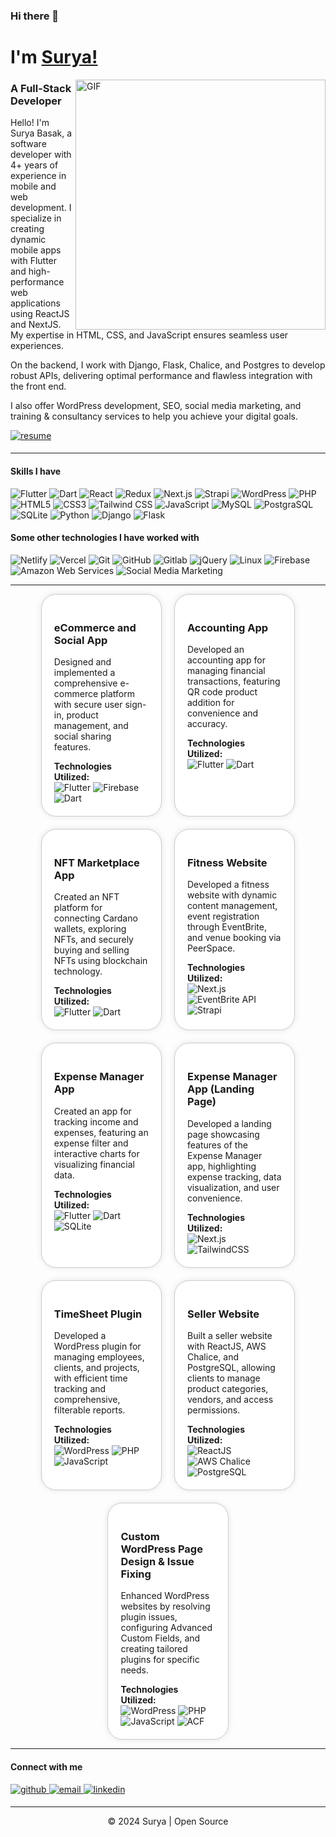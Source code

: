 ### Hi there 👋 
# I'm [Surya!](https://github.com/thesurjo) 

<img align="right" alt="GIF" width="400px" src="https://i.imgur.com/426UaGw.png" />

### A Full-Stack Developer


Hello! I'm Surya Basak, a software developer with 4+ years of experience in mobile and web development. I specialize in creating dynamic mobile apps with Flutter and high-performance web applications using ReactJS and NextJS. My expertise in HTML, CSS, and JavaScript ensures seamless user experiences.

On the backend, I work with Django, Flask, Chalice, and Postgres to develop robust APIs, delivering optimal performance and flawless integration with the front end.

I also offer WordPress development, SEO, social media marketing, and training & consultancy services to help you achieve your digital goals.
<div align="start">
<a href="https://suryabasak.netlify.app/resume" target="_blank">
  <img src="https://img.shields.io/badge/resume-%23ff6f61.svg?&style=for-the-badge&logo=readme&logoColor=white" alt="resume" style="margin-bottom: 5px;" />
</a>
</div>

---

#### Skills I have

![Flutter](https://img.shields.io/badge/-Flutter-000000?style=flat&logo=flutter)
![Dart](https://img.shields.io/badge/-Dart-000000?style=flat&logo=Dart)
![React](https://img.shields.io/badge/-React-000000?style=flat&logo=react)
![Redux](https://img.shields.io/badge/-Redux-black?style=flat-square&logo=Redux)
![Next.js](https://img.shields.io/badge/-Next-black?style=flat-square&logo=Next.js)
![Strapi](https://img.shields.io/badge/-Strapi-000000?style=flat&logo=strapi)
![WordPress](https://img.shields.io/badge/-WordPress-000000?style=flat&logo=wordpress)
![PHP](https://img.shields.io/badge/-PHP-000000?style=flat&logo=PHP)
![HTML5](https://img.shields.io/badge/-HTML5-000000?style=flat&logo=HTML5)
![CSS3](https://img.shields.io/badge/-CSS3-000000?style=flat&logo=CSS3)
![Tailwind CSS](https://img.shields.io/badge/-Tailwind%20CSS-000000?style=flat&logo=tailwindcss&logoColor=white)
![JavaScript](https://img.shields.io/badge/-JavaScript-000000?style=flat&logo=JavaScript)
![MySQL](https://img.shields.io/badge/-MySQL-000000?style=flat&logo=mysql&logoColor=white)
![PostgraSQL](https://img.shields.io/badge/-PostgraSQL-000000?style=flat&logo=postgresql)
![SQLite](https://img.shields.io/badge/-SQLite-000000?style=flat&logo=sqlite)
![Python](https://img.shields.io/badge/-Python-000000?style=flat&logo=python)
![Django](https://img.shields.io/badge/-Django-000000?style=flat&logo=django)
![Flask](https://img.shields.io/badge/-Flask-000000?style=flat&logo=Flask)

#### Some other technologies I have worked with

![Netlify](https://img.shields.io/badge/-Netlify-222222?style=flat-square&logo=netlify)
![Vercel](https://img.shields.io/badge/-Vercel-222222?style=flat-square&logo=vercel)
![Git](https://img.shields.io/badge/-Git-222222?style=flat-square&logo=git)
![GitHub](https://img.shields.io/badge/-GitHub-222222?style=flat-square&logo=github)
![Gitlab](https://img.shields.io/badge/-Gitlab-222222?style=flat-square&logo=gitlab)
![jQuery](https://img.shields.io/badge/-jQuery-222222?style=flat&logo=jQuery&logoColor=0769AD)
![Linux](https://img.shields.io/badge/-Linux-222222?style=flat&logo=linux&logoColor=FCC624)
![Firebase](https://img.shields.io/badge/Firebase-222222?style=flat-square&logo=firebase)
![Amazon Web Services](https://img.shields.io/badge/-Amazon%20Web%20Services-222222?style=flat-square&logo=Amazon-Web-Service)
![Social Media Marketing](https://img.shields.io/badge/-Social%20Media%20Marketing-222222?style=flat-square&logo=Social-Media-Marketing)
<br/>

---

<div style="display: flex; flex-wrap: wrap; gap: 20px; justify-content: center;">

  <div style="background: white; border: 1px solid #ccc; border-radius: 24px; padding: 20px; width: 30%; box-shadow: 0 0 10px rgba(0, 0, 0, 0.1);">
    <h3>eCommerce and Social App</h3>
    <p>Designed and implemented a comprehensive e-commerce platform with secure user sign-in, product management, and social sharing features.</p>
    <strong>Technologies Utilized:</strong>
    <div>
      <img src="https://img.shields.io/badge/-Flutter-000000?style=flat&logo=flutter" alt="Flutter">
      <img src="https://img.shields.io/badge/Firebase-000000?style=flat-square&logo=firebase" alt="Firebase">
      <img src="https://img.shields.io/badge/-Dart-000000?style=flat&logo=Dart" alt="Dart">
    </div>
  </div>

  <div style="background: white; border: 1px solid #ccc; border-radius: 24px; padding: 20px; width: 30%; box-shadow: 0 0 10px rgba(0, 0, 0, 0.1);">
    <h3>Accounting App</h3>
    <p>Developed an accounting app for managing financial transactions, featuring QR code product addition for convenience and accuracy.</p>
    <strong>Technologies Utilized:</strong>
    <div>
      <img src="https://img.shields.io/badge/-Flutter-000000?style=flat&logo=flutter" alt="Flutter">
      <img src="https://img.shields.io/badge/-Dart-000000?style=flat&logo=Dart" alt="Dart">
    </div>
  </div>

  <div style="background: white; border: 1px solid #ccc; border-radius: 24px; padding: 20px; width: 30%; box-shadow: 0 0 10px rgba(0, 0, 0, 0.1);">
    <h3>NFT Marketplace App</h3>
    <p>Created an NFT platform for connecting Cardano wallets, exploring NFTs, and securely buying and selling NFTs using blockchain technology.</p>
    <strong>Technologies Utilized:</strong>
    <div>
      <img src="https://img.shields.io/badge/-Flutter-000000?style=flat&logo=flutter" alt="Flutter">
      <img src="https://img.shields.io/badge/-Dart-000000?style=flat&logo=Dart" alt="Dart">
    </div>
  </div>

  <div style="background: white; border: 1px solid #ccc; border-radius: 24px; padding: 20px; width: 30%; box-shadow: 0 0 10px rgba(0, 0, 0, 0.1);">
    <h3>Fitness Website</h3>
    <p>Developed a fitness website with dynamic content management, event registration through EventBrite, and venue booking via PeerSpace.</p>
    <strong>Technologies Utilized:</strong>
    <div>
      <img src="https://img.shields.io/badge/-Next.js-000000?style=flat&logo=next.js" alt="Next.js">
      <img src="https://img.shields.io/badge/-EventBrite_API-000000?style=flat" alt="EventBrite API">
      <img src="https://img.shields.io/badge/-Strapi-000000?style=flat&logo=strapi" alt="Strapi">
    </div>
  </div>

  <div style="background: white; border: 1px solid #ccc; border-radius: 24px; padding: 20px; width: 30%; box-shadow: 0 0 10px rgba(0, 0, 0, 0.1);">
    <h3>Expense Manager App</h3>
    <p>Created an app for tracking income and expenses, featuring an expense filter and interactive charts for visualizing financial data.</p>
    <strong>Technologies Utilized:</strong>
    <div>
      <img src="https://img.shields.io/badge/-Flutter-000000?style=flat&logo=flutter" alt="Flutter">
      <img src="https://img.shields.io/badge/-Dart-000000?style=flat&logo=Dart" alt="Dart">
      <img src="https://img.shields.io/badge/-SQLite-000000?style=flat&logo=sqlite" alt="SQLite">
    </div>
  </div>

  <div style="background: white; border: 1px solid #ccc; border-radius: 24px; padding: 20px; width: 30%; box-shadow: 0 0 10px rgba(0, 0, 0, 0.1);">
    <h3>Expense Manager App (Landing Page)</h3>
    <p>Developed a landing page showcasing features of the Expense Manager app, highlighting expense tracking, data visualization, and user convenience.</p>
    <strong>Technologies Utilized:</strong>
    <div>
      <img src="https://img.shields.io/badge/-Next.js-000000?style=flat&logo=next.js" alt="Next.js">
      <img src="https://img.shields.io/badge/-TailwindCSS-000000?style=flat&logo=tailwindcss" alt="TailwindCSS">
    </div>
  </div>

  <div style="background: white; border: 1px solid #ccc; border-radius: 24px; padding: 20px; width: 30%; box-shadow: 0 0 10px rgba(0, 0, 0, 0.1);">
    <h3>TimeSheet Plugin</h3>
    <p>Developed a WordPress plugin for managing employees, clients, and projects, with efficient time tracking and comprehensive, filterable reports.</p>
    <strong>Technologies Utilized:</strong>
    <div>
      <img src="https://img.shields.io/badge/-WordPress-000000?style=flat&logo=wordpress" alt="WordPress">
      <img src="https://img.shields.io/badge/-PHP-000000?style=flat&logo=php" alt="PHP">
      <img src="https://img.shields.io/badge/-JavaScript-000000?style=flat&logo=javascript" alt="JavaScript">
    </div>
  </div>

  <div style="background: white; border: 1px solid #ccc; border-radius: 24px; padding: 20px; width: 30%; box-shadow: 0 0 10px rgba(0, 0, 0, 0.1);">
    <h3>Seller Website</h3>
    <p>Built a seller website with ReactJS, AWS Chalice, and PostgreSQL, allowing clients to manage product categories, vendors, and access permissions.</p>
    <strong>Technologies Utilized:</strong>
    <div>
      <img src="https://img.shields.io/badge/-ReactJS-000000?style=flat&logo=react" alt="ReactJS">
      <img src="https://img.shields.io/badge/-AWS_Chalice-000000?style=flat&logo=amazon-aws" alt="AWS Chalice">
      <img src="https://img.shields.io/badge/-PostgreSQL-000000?style=flat&logo=postgresql" alt="PostgreSQL">
    </div>
  </div>

  <div style="background: white; border: 1px solid #ccc; border-radius: 24px; padding: 20px; width: 30%; box-shadow: 0 0 10px rgba(0, 0, 0, 0.1);">
    <h3>Custom WordPress Page Design & Issue Fixing</h3>
    <p>Enhanced WordPress websites by resolving plugin issues, configuring Advanced Custom Fields, and creating tailored plugins for specific needs.</p>
    <strong>Technologies Utilized:</strong>
    <div>
      <img src="https://img.shields.io/badge/-WordPress-000000?style=flat&logo=wordpress" alt="WordPress">
      <img src="https://img.shields.io/badge/-PHP-000000?style=flat&logo=php" alt="PHP">
      <img src="https://img.shields.io/badge/-JavaScript-000000?style=flat&logo=javascript" alt="JavaScript">
      <img src="https://img.shields.io/badge/-ACF-000000?style=flat&logo=advanced-custom-fields" alt="ACF">
    </div>
  </div>

</div>


---

#### Connect with me
<div align="start">
<a href="https://github.com/thesurjo" target="_blank">
<img src=https://img.shields.io/badge/github-%2324292e.svg?&style=for-the-badge&logo=github&logoColor=white alt=github style="margin-bottom: 5px;" />
</a>
<a href="mailto:suryabasak10@gmail.com" target="_blank">
  <img src="https://img.shields.io/badge/email-%23D14836.svg?&style=for-the-badge&logo=gmail&logoColor=white" alt="email" style="margin-bottom: 5px;" />
</a>
<a href="https://linkedin.com/in/suryabasak" target="_blank">
<img src=https://img.shields.io/badge/linkedin-%231E77B5.svg?&style=for-the-badge&logo=linkedin&logoColor=white alt=linkedin style="margin-bottom: 5px;" />
</a>
</div>  

---

<div align="center">
<p>© 2024 Surya | Open Source</p>
</div>
  